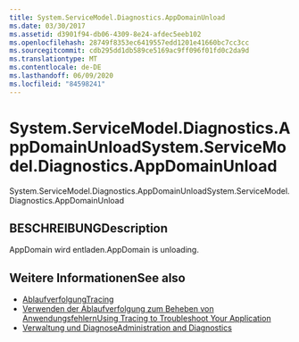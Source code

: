 ```yaml
---
title: System.ServiceModel.Diagnostics.AppDomainUnload
ms.date: 03/30/2017
ms.assetid: d3901f94-db06-4309-8e24-afdec5eeb102
ms.openlocfilehash: 28749f8353ec6419557edd1201e41660bc7cc3cc
ms.sourcegitcommit: cdb295dd1db589ce5169ac9ff096f01fd0c2da9d
ms.translationtype: MT
ms.contentlocale: de-DE
ms.lasthandoff: 06/09/2020
ms.locfileid: "84598241"
---
```

# <a name="systemservicemodeldiagnosticsappdomainunload"></a><span data-ttu-id="c5a77-102">System.ServiceModel.Diagnostics.AppDomainUnload</span><span class="sxs-lookup"><span data-stu-id="c5a77-102">System.ServiceModel.Diagnostics.AppDomainUnload</span></span>
<span data-ttu-id="c5a77-103">System.ServiceModel.Diagnostics.AppDomainUnload</span><span class="sxs-lookup"><span data-stu-id="c5a77-103">System.ServiceModel.Diagnostics.AppDomainUnload</span></span>  
  
## <a name="description"></a><span data-ttu-id="c5a77-104">BESCHREIBUNG</span><span class="sxs-lookup"><span data-stu-id="c5a77-104">Description</span></span>  
 <span data-ttu-id="c5a77-105">AppDomain wird entladen.</span><span class="sxs-lookup"><span data-stu-id="c5a77-105">AppDomain is unloading.</span></span>  
  
## <a name="see-also"></a><span data-ttu-id="c5a77-106">Weitere Informationen</span><span class="sxs-lookup"><span data-stu-id="c5a77-106">See also</span></span>

- [<span data-ttu-id="c5a77-107">Ablaufverfolgung</span><span class="sxs-lookup"><span data-stu-id="c5a77-107">Tracing</span></span>](index.md)
- [<span data-ttu-id="c5a77-108">Verwenden der Ablaufverfolgung zum Beheben von Anwendungsfehlern</span><span class="sxs-lookup"><span data-stu-id="c5a77-108">Using Tracing to Troubleshoot Your Application</span></span>](using-tracing-to-troubleshoot-your-application.md)
- [<span data-ttu-id="c5a77-109">Verwaltung und Diagnose</span><span class="sxs-lookup"><span data-stu-id="c5a77-109">Administration and Diagnostics</span></span>](../index.md)
